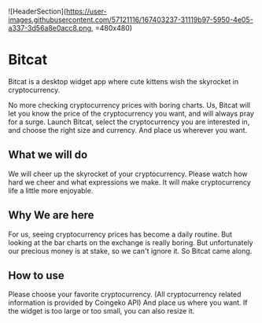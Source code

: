 
![HeaderSection](https://user-images.githubusercontent.com/57121116/167403237-31119b97-5950-4e05-a337-3d56a8e0acc8.png, =480x480)

# Bitcat
Bitcat is a desktop widget app where cute kittens wish the skyrocket in cryptocurrency.


No more checking cryptocurrency prices with boring charts. Us,
Bitcat will let you know the price of the cryptocurrency you want, and will always pray for a surge. Launch Bitcat, select the cryptocurrency you are interested in, and choose the right size and currency. And place us wherever you want.


## What we will do

We will cheer up the skyrocket of your cryptocurrency. Please watch how hard we cheer and what expressions we make. It will make cryptocurrency life a little more enjoyable.

## Why We are here

For us, seeing cryptocurrency prices has become a daily routine. But looking at the bar charts on the exchange is really boring. But unfortunately our precious money is at stake, so we can't ignore it. So Bitcat came along.

## How to use

Please choose your favorite cryptocurrency. (All cryptocurrency related information is provided by Coingeko API) And place us where you want. If the widget is too large or too small, you can also resize it.

